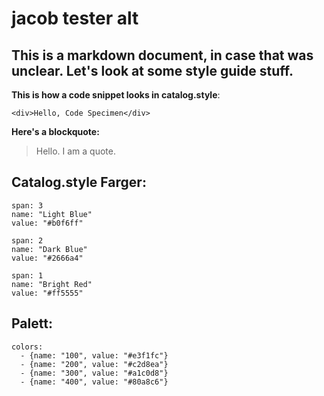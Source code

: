 # jacob tester alt
## This is a markdown document, in case that was unclear. Let's look at some style guide stuff. 

**This is how a code snippet looks in catalog.style**:

```code
<div>Hello, Code Specimen</div>
```

**Here's a blockquote:**
> Hello. I am a quote. 

## Catalog.style Farger: 
```color
span: 3
name: "Light Blue"
value: "#b0f6ff"
```

```color
span: 2
name: "Dark Blue"
value: "#2666a4"
```

```color
span: 1
name: "Bright Red"
value: "#ff5555"
```
## Palett: 
```color-palette
colors:
  - {name: "100", value: "#e3f1fc"}
  - {name: "200", value: "#c2d8ea"}
  - {name: "300", value: "#a1c0d8"}
  - {name: "400", value: "#80a8c6"}
```
